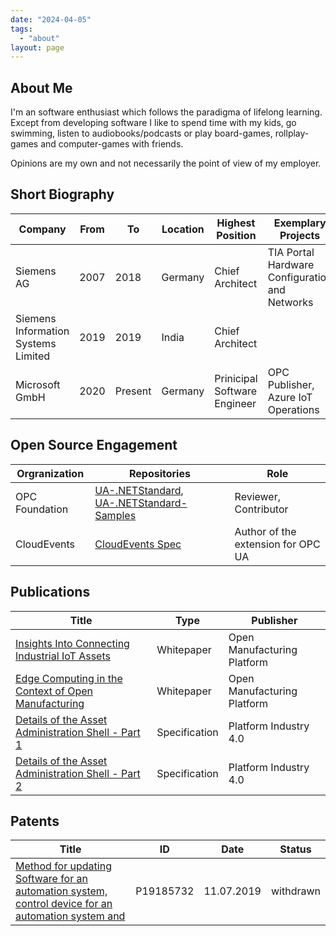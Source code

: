 ```yaml
---
date: "2024-04-05"
tags: 
  - "about"
layout: page
---
```


## About Me

I'm an software enthusiast which follows the paradigma of lifelong learning. Except from developing software I like to spend time with my kids, go swimming, listen to audiobooks/podcasts or play board-games, rollplay-games and computer-games with friends. 

Opinions are my own and not necessarily the point of view of my employer. 

## Short Biography

| Company | From | To | Location | Highest Position | Exemplary Projects |
| --- | --- | --- | --- | --- | --- |
| Siemens AG | 2007 | 2018 | Germany | Chief Architect | TIA Portal Hardware Configuration and Networks |
| Siemens Information Systems Limited | 2019 | 2019 | India | Chief Architect | |
| Microsoft GmbH | 2020 | Present | Germany | Prinicipal Software Engineer |  OPC Publisher, Azure IoT Operations |

## Open Source Engagement

| Orgranization | Repositories | Role |
| --- | --- | --- |
| OPC Foundation | [UA-.NETStandard](https://github.com/OPCFoundation/UA-.NETStandard), [UA-.NETStandard-Samples](https://github.com/OPCFoundation/UA-.NETStandard-Samples) | Reviewer, Contributor |
| CloudEvents | [CloudEvents Spec](https://github.com/cloudevents/spec/) | Author of the extension for OPC UA |

## Publications

| Title | Type | Publisher | 
| --- | --- | --- | 
| [Insights Into Connecting Industrial IoT Assets](/publications/OMP-IIoT-Connectivity-White-Paper-20201207.pdf) | Whitepaper | Open Manufacturing Platform |
| [Edge Computing in the Context of Open Manufacturing](/publications/OMP-IIoT-Connectivity-Edge-Computing-20210701.pdf) | Whitepaper | Open Manufacturing Platform | 
| [Details of the Asset Administration Shell - Part 1](https://www.plattform-i40.de/IP/Redaktion/EN/Downloads/Publikation/Details_of_the_Asset_Administration_Shell_Part1_V3.html)| Specification | Platform Industry 4.0 |
| [Details of the Asset Administration Shell - Part 2](https://www.plattform-i40.de/IP/Redaktion/EN/Downloads/Publikation/Details_of_the_Asset_Administration_Shell_Part2_V1.html) | Specification | Platform Industry 4.0 |

## Patents

| Title | ID | Date | Status |
| --- | --- | --- | --- |
| [Method for updating Software for an automation system, control device for an automation system and ](https://register.epo.org/application?number=EP19185732) | P19185732 | 11.07.2019 |withdrawn |
